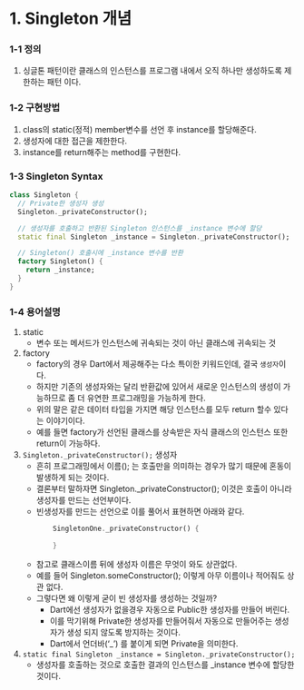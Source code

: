 # 1. Singleton 개념
### 1-1 정의
 1. 싱글톤 패턴이란 클래스의 인스턴스를 프로그램 내에서 오직 하나만 생성하도록 제한하는 패턴 이다.

### 1-2 구현방법
 1. class의 static(정적) member변수를 선언 후 instance를 할당해준다.
 2. 생성자에 대한 접근을 제한한다.
 3. instance를 return해주는 method를 구현한다.

### 1-3 Singleton Syntax
```dart
class Singleton {
  // Private한 생성자 생성
  Singleton._privateConstructor();

  // 생성자를 호출하고 반환된 Singleton 인스턴스를 _instance 변수에 할당
  static final Singleton _instance = Singleton._privateConstructor();

  // Singleton() 호출시에 _instance 변수를 반환
  factory Singleton() {
    return _instance;
  }
}
```

### 1-4 용어설명
 1. static   
    - 변수 또는 메서드가 인스턴스에 귀속되는 것이 아닌 클래스에 귀속되는 것
 2. factory
    - factory의 경우 Dart에서 제공해주는 다소 특이한 키워드인데, 결국 `생성자`이다.
    - 하지만 기존의 생성자와는 달리 반환값에 있어서 새로운 인스턴스의 생성이 가능하므로 좀 더 유연한 프로그래밍을 가능하게 한다.
    - 위의 말은 같은 데이터 타입을 가지면 해당 인스턴스를 모두 return 할수 있다는 이야기이다.
    - 예를 들면 factory가 선언된 클래스를 상속받은 자식 클래스의 인스턴스 또한 return이 가능하다.
 3. `Singleton._privateConstructor();` 생성자
    - 흔히 프로그래밍에서 이름(); 는 호출만을 의미하는 경우가 많기 때문에 혼동이 발생하게 되는 것이다.
    - 결론부터 말하자면 Singleton._privateConstructor(); 이것은 호출이 아니라 생성자를 만드는 선언부이다.
    - 빈생성자를 만드는 선언으로 이를 풀어서 표현하면 아래와 같다.
      ```dart
          SingletonOne._privateConstructor() {
                
          }
      ```
    - 참고로 클래스이름 뒤에 생성자 이름은 무엇이 와도 상관없다. 
    - 예를 들어 Singleton.someConstructor(); 이렇게 아무 이름이나 적어줘도 상관 없다.
    - 그렇다면 왜 이렇게 굳이 빈 생성자를 생성하는 것일까?    
      * Dart에선 생성자가 없을경우 자동으로 Public한 생성자를 만들어 버린다. 
      * 이를 막기위해 Private한 생성자를 만들어줘서 자동으로 만들어주는 생성자가 생성 되지 않도록 방지하는 것이다.
      * Dart에서 언더바(‘_’) 를 붙이게 되면 Private을 의미한다.
 4. `static final Singleton _instance = Singleton._privateConstructor();`
    - 생성자를 호출하는 것으로 호출한 결과의 인스턴스를 _instance 변수에 할당한 것이다.



